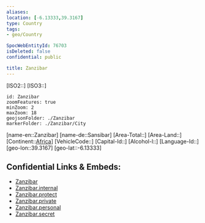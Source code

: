 ```yaml
---
aliases: 
location: [-6.13333,39.3167]
type: Country
tags:
- geo/Country

SpocWebEntityId: 76703
isDeleted: false
confidential: public

title: Zanzibar
---
```

[ISO2::]
[ISO3::]
```leaflet
id: Zanzibar
zoomFeatures: true 
minZoom: 2 
maxZoom: 18
geojsonFolder: ./Zanzibar
markerFolder: ./Zanzibar/City
```

[name-en::Zanzibar]
[name-de::Sansibar]
[Area-Total::]
[Area-Land::]
[Continent::[Africa](geo/Continent/Africa.md)]
[VehicleCode::]
[Capital-Id::]
[Alcohol-l::]
[Language-Id::]
[geo-lon::39.3167]
[geo-lat::-6.13333]



## Confidential Links & Embeds: 
- [Zanzibar](../../../../_public/geo/Continent/Africa/Zanzibar.md) 
- [Zanzibar.internal](../../../../_internal/geo/Continent/Africa/Zanzibar.internal.md) 
- [Zanzibar.protect](../../../../_protect/geo/Continent/Africa/Zanzibar.protect.md) 
- [Zanzibar.private](../../../../_private/geo/Continent/Africa/Zanzibar.private.md) 
- [Zanzibar.personal](../../../../_personal/geo/Continent/Africa/Zanzibar.personal.md) 
- [Zanzibar.secret](../../../../_secret/geo/Continent/Africa/Zanzibar.secret.md) 
